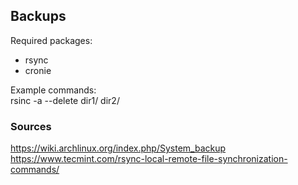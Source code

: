 ## Backups
Required packages: 
* rsync
* cronie

Example commands:  
rsinc -a --delete dir1/ dir2/


### Sources
https://wiki.archlinux.org/index.php/System_backup  
https://www.tecmint.com/rsync-local-remote-file-synchronization-commands/  
